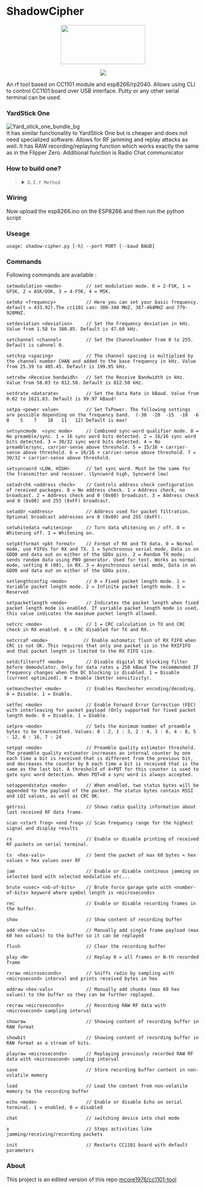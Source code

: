 # ShadowCipher

<p align="center">
  <img width="220" height="102" src="https://github.com/WR117H/ShadowCipher/assets/97615989/b993fda5-5655-4a4e-96eb-31e3f90dd756" >
</p>
<p align="center">
  <img src="https://github.com/WR117H/ShadowCipher/assets/97615989/ed26123b-1de1-44cc-9a72-c4e027f4042d">
</p>

An rf tool based on CC1101 module and esp8266/rp2040.
Allows using CLI to control CC1101 board over USB interface. Putty or any other serial terminal can be used.

### YardStick One
![Yard_stick_one_bundle_bg](https://github.com/WR117H/ShadowCipher/assets/97615989/b6cb4780-be03-4f8c-9433-e06b30d6bf9b)
</br>
It has similar functionality to YardStick One but is cheaper and does not need specialized software. Allows for RF jamming and replay attacks as well. It has RAW recording/replaying function which works exactly the same as in the Flipper Zero. Additional function is Radio Chat communicator

### How to build one?
> <details><summary><code>D.I.Y Method</code></summary><ul>
>   <br>
>   <li>Just connect an CC1101 to ESP8266 by the schematic link below</li>
>   <br>
>   <li>https://github.com/WR117H/ShadowCipher/assets/97615989/6da47cfb-2334-4604-b99e-271cfd8e5fa5</li>
>   <br>
>   <li>by using `python setup.py --port [port] --baud [baud]` You can just update or install the ShadowCipher firmware on your device </li>

> </ul></details>

### Wiring


Now upload the esp8266.ino on the ESP8266
and then run the python script

### Useage
`usage: shadow-cipher.py [-h] --port PORT [--baud BAUD] `

### Commands
Following commands are available :

    setmodulation <mode>         // set modulation mode. 0 = 2-FSK, 1 = GFSK, 2 = ASK/OOK, 3 = 4-FSK, 4 = MSK. 
    
    setmhz <frequency>           // Here you can set your basic frequency. default = 433.92).The cc1101 can: 300-348 MHZ, 387-464MHZ and 779-928MHZ.
    
    setdeviation <deviation>     // Set the Frequency deviation in kHz. Value from 1.58 to 380.85. Default is 47.60 kHz.
    
    setchannel <channel>         // Set the Channelnumber from 0 to 255. Default is cahnnel 0.
    
    setchsp <spacing>            // The channel spacing is multiplied by the channel number CHAN and added to the base frequency in kHz. Value from 25.39 to 405.45. Default is 199.95 kHz. 
    
    setrxbw <Receive bandwidh>   // Set the Receive Bandwidth in kHz. Value from 58.03 to 812.50. Default is 812.50 kHz.
    
    setdrate <datarate>          // Set the Data Rate in kBaud. Value from 0.02 to 1621.83. Default is 99.97 kBaud!
    
    setpa <power value>          // Set TxPower. The following settings are possible depending on the frequency band.  (-30  -20  -15  -10  -6    0    5    7    10   11   12) Default is max!
    
    setsyncmode  <sync mode>     // Combined sync-word qualifier mode. 0 = No preamble/sync. 1 = 16 sync word bits detected. 2 = 16/16 sync word bits detected. 3 = 30/32 sync word bits detected. 4 = No preamble/sync, carrier-sense above threshold. 5 = 15/16 + carrier-sense above threshold. 6 = 16/16 + carrier-sense above threshold. 7 = 30/32 + carrier-sense above threshold.
    
    setsyncword <LOW, HIGH>      // Set sync word. Must be the same for the transmitter and receiver. (Syncword high, Syncword low)
    
    setadrchk <address check>    // Controls address check configuration of received packages. 0 = No address check. 1 = Address check, no broadcast. 2 = Address check and 0 (0x00) broadcast. 3 = Address check and 0 (0x00) and 255 (0xFF) broadcast.
    
    setaddr <address>            // Address used for packet filtration. Optional broadcast addresses are 0 (0x00) and 255 (0xFF).

    setwhitedata <whitening>     // Turn data whitening on / off. 0 = Whitening off. 1 = Whitening on.
    
    setpktformat <pkt format>    // Format of RX and TX data. 0 = Normal mode, use FIFOs for RX and TX. 1 = Synchronous serial mode, Data in on GDO0 and data out on either of the GDOx pins. 2 = Random TX mode; sends random data using PN9 generator. Used for test. Works as normal mode, setting 0 (00), in RX. 3 = Asynchronous serial mode, Data in on GDO0 and data out on either of the GDOx pins.
    
    setlengthconfig <mode>       // 0 = Fixed packet length mode. 1 = Variable packet length mode. 2 = Infinite packet length mode. 3 = Reserved 
    
    setpacketlength <mode>       // Indicates the packet length when fixed packet length mode is enabled. If variable packet length mode is used, this value indicates the maximum packet length allowed.
    
    setcrc <mode>                // 1 = CRC calculation in TX and CRC check in RX enabled. 0 = CRC disabled for TX and RX.

    setcrcaf <mode>             // Enable automatic flush of RX FIFO when CRC is not OK. This requires that only one packet is in the RXIFIFO and that packet length is limited to the RX FIFO size.

    setdcfilteroff <mode>        // Disable digital DC blocking filter before demodulator. Only for data rates ≤ 250 kBaud The recommended IF frequency changes when the DC blocking is disabled. 1 = Disable (current optimized). 0 = Enable (better sensitivity).

    setmanchester <mode>         // Enables Manchester encoding/decoding. 0 = Disable. 1 = Enable.

    setfec <mode>                // Enable Forward Error Correction (FEC) with interleaving for packet payload (Only supported for fixed packet length mode. 0 = Disable. 1 = Enable.

    setpre <mode>                // Sets the minimum number of preamble bytes to be transmitted. Values: 0 : 2, 1 : 3, 2 : 4, 3 : 6, 4 : 8, 5 : 12, 6 : 16, 7 : 24

    setpqt <mode>                // Preamble quality estimator threshold. The preamble quality estimator increases an internal counter by one each time a bit is received that is different from the previous bit, and decreases the counter by 8 each time a bit is received that is the same as the last bit. A threshold of 4∙PQT for this counter is used to gate sync word detection. When PQT=0 a sync word is always accepted.

    setappendstatus <mode>       // When enabled, two status bytes will be appended to the payload of the packet. The status bytes contain RSSI and LQI values, as well as CRC OK.

    getrssi                      // Shows radio quality information about last received RF data frame.
    
    scan <start freq> <end freq> // Scan frequency range for the highest signal and display results

    rx                           // Enable or disable printing of received RF packets on serial terminal.

    tx  <hex-vals>               // Send the packet of max 60 bytes < hex values > hex values over RF 

    jam                          // Enable or disable continous jamming on selected band with selected modulation etc... 

    brute <usec> <nb-of-bits>    // Brute force garage gate with <number-of-bits> keyword where symbol length is <microseconds>

    rec                          // Enable or disable recording frames in the buffer.
    
    show                         // Show content of recording buffer
    
    add <hex-vals>               // Manually add single frame payload (max 60 hex values) to the buffer so it can be replayed
    
    flush                        // Clear the recording buffer

    play <N>                     // Replay 0 = all frames or N-th recorded frame

    rxraw <microseconds>         // Sniffs radio by sampling with <microsecond> interval and prints received bytes in hex

    addraw <hex-vals>            // Manually add chunks (max 60 hex values) to the buffer so they can be further replayed.

    recraw <microseconds>        // Recording RAW RF data with <microsecond> sampling interval
    
    showraw                      // Showing content of recording buffer in RAW format

    showbit                      // Showing content of recording buffer in RAW format as a stream of bits.

    playraw <microseconds>       // Replaying previously recorded RAW RF data with <microsecond> sampling interval

    save                         // Store recording buffer content in non-volatile memory
    
    load                         // Load the content from non-volatile memory to the recording buffer

    echo <mode>                  // Enable or disable Echo on serial terminal. 1 = enabled, 0 = disabled
    
    chat                         // switching device into chat mode 
    
    x                            // Stops activities like jamming/receiving/recording packets
    
    init                         // Restarts CC1101 board with default parameters 


### About
This project is an edited version of this repo
[mcore1976/cc1101-tool](https://github.com/mcore1976/cc1101-tool)

